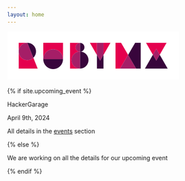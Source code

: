 ```yaml
---
layout: home
---
```


![](/images/full-light-color.png)

{% if site.upcoming_event %}

HackerGarage

April 9th, 2024

All details in the [events](/en/events) section

<div id="countdown-en" class="countdown"></div>

{% else %}

We are working on all the details for our upcoming event

{% endif %}
